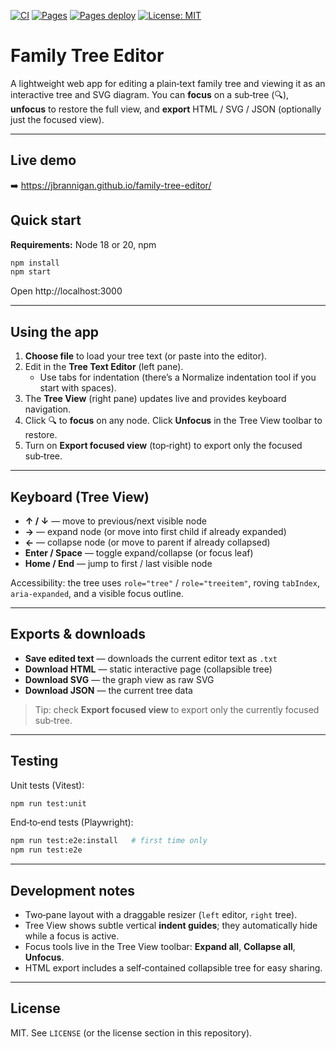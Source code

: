 [![CI](https://github.com/jbrannigan/family-tree-editor/actions/workflows/ci.yml/badge.svg)](https://github.com/jbrannigan/family-tree-editor/actions/workflows/ci.yml)
[![Pages](https://github.com/jbrannigan/family-tree-editor/actions/workflows/pages.yml/badge.svg)](https://github.com/jbrannigan/family-tree-editor/actions/workflows/pages.yml)
[![Pages deploy](https://img.shields.io/github/deployments/jbrannigan/family-tree-editor/github-pages?label=pages&logo=github)](https://github.com/jbrannigan/family-tree-editor/deployments/github-pages)
[![License: MIT](https://img.shields.io/badge/License-MIT-yellow.svg)](LICENSE)

# Family Tree Editor

A lightweight web app for editing a plain‑text family tree and viewing it as an interactive tree and SVG diagram. You can **focus** on a sub‑tree (🔍), **unfocus** to restore the full view, and **export** HTML / SVG / JSON (optionally just the focused view).

---

## Live demo

➡️ https://jbrannigan.github.io/family-tree-editor/

## Quick start

**Requirements:** Node 18 or 20, npm

```bash
npm install
npm start
```

Open http://localhost:3000

---

## Using the app

1. **Choose file** to load your tree text (or paste into the editor).
2. Edit in the **Tree Text Editor** (left pane).
   - Use tabs for indentation (there’s a Normalize indentation tool if you start with spaces).
3. The **Tree View** (right pane) updates live and provides keyboard navigation.
4. Click 🔍 to **focus** on any node. Click **Unfocus** in the Tree View toolbar to restore.
5. Turn on **Export focused view** (top‑right) to export only the focused sub‑tree.

---

## Keyboard (Tree View)

- **↑ / ↓** — move to previous/next visible node
- **→** — expand node (or move into first child if already expanded)
- **←** — collapse node (or move to parent if already collapsed)
- **Enter / Space** — toggle expand/collapse (or focus leaf)
- **Home / End** — jump to first / last visible node

Accessibility: the tree uses `role="tree"` / `role="treeitem"`, roving `tabIndex`, `aria-expanded`, and a visible focus outline.

---

## Exports & downloads

- **Save edited text** — downloads the current editor text as `.txt`
- **Download HTML** — static interactive page (collapsible tree)
- **Download SVG** — the graph view as raw SVG
- **Download JSON** — the current tree data

> Tip: check **Export focused view** to export only the currently focused sub‑tree.

---

## Testing

Unit tests (Vitest):

```bash
npm run test:unit
```

End‑to‑end tests (Playwright):

```bash
npm run test:e2e:install   # first time only
npm run test:e2e
```

---

## Development notes

- Two‑pane layout with a draggable resizer (`left` editor, `right` tree).
- Tree View shows subtle vertical **indent guides**; they automatically hide while a focus is active.
- Focus tools live in the Tree View toolbar: **Expand all**, **Collapse all**, **Unfocus**.
- HTML export includes a self‑contained collapsible tree for easy sharing.

---

## License

MIT. See `LICENSE` (or the license section in this repository).

